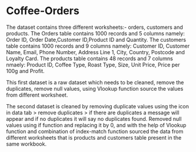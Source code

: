 # Coffee-Orders

The dataset contains three different worksheets:- orders, customers and products. 
The Orders table contains 1000 records and 5 columns namely: Order ID, Order Date,Customer ID,Product ID and Quantity.
The customers table contains 1000 records and 9 columns namely: Customer ID, Customer Name, Email, Phone Number, Address Line 1, City, Country, Postcode and Loyalty Card.
The products table contains 48 records and 7 columns nmaely: Product ID, Coffee Type, Roast Type, Size, Unit Price, Price per 100g and Profit.

This first dataset is a raw dataset which needs to be cleaned, remove the duplicates, remove null values, using Vlookup function source the values from different worksheet.

The second dataset is cleaned by removing duplicate values using the icon in data tab > remove duplicates > if there are duplicates a message will appear and if no duplicates it will say no duplicates found.
Removed null values using if function and replacing it by 0, and with the help of Vlookup function and combination of index-match function sourced the data from different worksheets that is products and customers table present in the same workbook.
